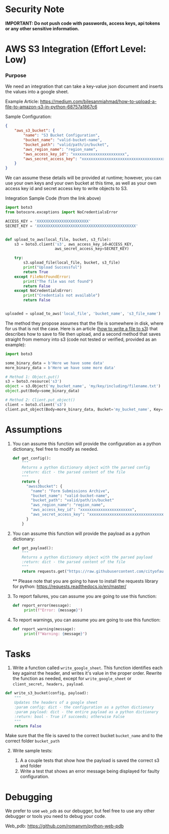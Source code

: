 # Security Note

**IMPORTANT: Do not push code with passwords, access keys, api tokens or any other sensitive information.**


# AWS S3 Integration (Effort Level: Low)

### Purpose

We need an integration that can take a key-value json document and inserts the values into a google sheet. 

Example Article:
https://medium.com/bilesanmiahmad/how-to-upload-a-file-to-amazon-s3-in-python-68757a1867c6

Sample Configuration:

```json
{
    "aws_s3_bucket": {
        "name": "S3 Bucket Configuration",
        "bucket_name": "valid-bucket-name",
        "bucket_path": "valid/path/in/bucket",
        "aws_region_name": "region_name",
        "aws_access_key_id": "xxxxxxxxxxxxxxxxxxxxxxx",
        "aws_secret_access_key": "xxxxxxxxxxxxxxxxxxxxxxxxxxxxxxxxxxxxxx"
    }
}
```

We can assume these details will be provided at runtime; however, you can use your own keys and your own bucket at this time, as well as your own access key id and secret access key to write objects to S3.

Integration Sample Code (from the link above)

```python
import boto3
from botocore.exceptions import NoCredentialsError

ACCESS_KEY = 'XXXXXXXXXXXXXXXXXXXXXXX'
SECRET_KEY = 'XXXXXXXXXXXXXXXXXXXXXXXXXXXXXXXXXXXXXXXXXXXX'


def upload_to_aws(local_file, bucket, s3_file):
    s3 = boto3.client('s3', aws_access_key_id=ACCESS_KEY,
                      aws_secret_access_key=SECRET_KEY)

    try:
        s3.upload_file(local_file, bucket, s3_file)
        print("Upload Successful")
        return True
    except FileNotFoundError:
        print("The file was not found")
        return False
    except NoCredentialsError:
        print("Credentials not available")
        return False


uploaded = upload_to_aws('local_file', 'bucket_name', 's3_file_name')
```

The method they propose assumes that the file is somewhere in disk, where for us that is not the case. Here is an article ([how to write a file to s3](https://stackoverflow.com/questions/40336918/how-to-write-a-file-or-data-to-an-s3-object-using-boto3)) that describes how to save to file then upload, and a second method that saves straight from memory into s3 (code not tested or verified, provided as an example):

```python
import boto3

some_binary_data = b'Here we have some data'
more_binary_data = b'Here we have some more data'

# Method 1: Object.put()
s3 = boto3.resource('s3')
object = s3.Object('my_bucket_name', 'my/key/including/filename.txt')
object.put(Body=some_binary_data)

# Method 2: Client.put_object()
client = boto3.client('s3')
client.put_object(Body=more_binary_data, Bucket='my_bucket_name', Key='my/key/including/anotherfilename.txt')
```

# Assumptions

1. You can assume this function will provide the configuration as a python dictionary, feel free to modify as needed.

   ```python
   def get_config():
       """
       Returns a python dictionary object with the parsed config
       :return: dict - the parsed content of the file
       """
       return {
         "awss3bucket": {
           "name": "Form Submissions Archive",
           "bucket_name": "valid-bucket-name",
           "bucket_path": "valid/path/in/bucket"
           "aws_region_name": "region_name",
           "aws_access_key_id": "xxxxxxxxxxxxxxxxxxxxxxx",
           "aws_secret_access_key": "xxxxxxxxxxxxxxxxxxxxxxxxxxxxxxxxxxxxxx"
         }
       }
   ```

   

2. You can assume this function will provide the payload as a python dictionary:

   ```python
   def get_payload():
       """
       Returns a python dictionary object with the parsed payload
       :return: dict - the parsed content of the file
       """
       return requests.get("https://raw.githubusercontent.com/cityofaustin/atd-integrations/master/sample.json").json()
   ```
   ** Please note that you are going to have to install the requests library for python: https://requests.readthedocs.io/en/master/

3. To report failures, you can assume you are going to use this function:

   ```python
   def report_error(message):
     	print(f"Error: {message}")
   ```

4. To report warnings, you can assume you are going to use this function:

   ```python
   def report_warning(message):
     	print(f"Warning: {message}")
   ```

# Tasks

1. Write a function called `write_google_sheet`. This function identifies each key against the header, and writes it's value in the proper order. Rewrite the function as needed, except for `write_google_sheet` or `client_secret, headers, payload`. 

  ```python
def write_s3_bucket(config, payload):
      """
      Updates the headers of a google sheet
      :param config: dict - the configuration as a python dictionary
      :param payload: dict - the entire payload as a python dictionary
      :return: bool - True if succeeds; otherwise False
      """
      return False
   ```
   
   Make sure that the file is saved to the correct bucket `bucket_name` and to the correct folder `bucket_path`
   
2. Write sample tests:

   1. A a couple tests that show how the payload is saved the correct s3 and folder
   3. Write a test that shows an error message being displayed for faulty configuration.

# Debugging

We prefer to use `web_pdb` as our debugger, but feel free to use any other debugger or tools you need to debug your code.

Web_pdb: https://github.com/romanvm/python-web-pdb